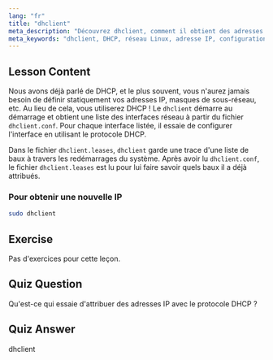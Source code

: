 ```yaml
---
lang: "fr"
title: "dhclient"
meta_description: "Découvrez dhclient, comment il obtient des adresses IP en utilisant DHCP et gère les baux réseau. Comprenez les fichiers dhclient.conf et dhclient.leases. Guide pour débutants Linux."
meta_keywords: "dhclient, DHCP, réseau Linux, adresse IP, configuration réseau, tutoriel Linux, guide du débutant"
---
```


## Lesson Content

Nous avons déjà parlé de DHCP, et le plus souvent, vous n'aurez jamais besoin de définir statiquement vos adresses IP, masques de sous-réseau, etc. Au lieu de cela, vous utiliserez DHCP ! Le `dhclient` démarre au démarrage et obtient une liste des interfaces réseau à partir du fichier `dhclient.conf`. Pour chaque interface listée, il essaie de configurer l'interface en utilisant le protocole DHCP.

Dans le fichier `dhclient.leases`, `dhclient` garde une trace d'une liste de baux à travers les redémarrages du système. Après avoir lu `dhclient.conf`, le fichier `dhclient.leases` est lu pour lui faire savoir quels baux il a déjà attribués.

### Pour obtenir une nouvelle IP

```bash
sudo dhclient
```

## Exercise

Pas d'exercices pour cette leçon.

## Quiz Question

Qu'est-ce qui essaie d'attribuer des adresses IP avec le protocole DHCP ?

## Quiz Answer

dhclient
